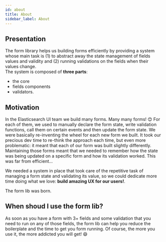 ```yaml
---
id: about
title: About
sidebar_label: About
---
```


## Presentation

The form library helps us building forms efficiently by providing a system whose main task is (1) to abstract away the state management of fields values and validity and (2) running validations on the fields when their values change.  
The system is composed of **three parts**:

* the core
* fields components
* validators.

## Motivation

In the Elasticsearch UI team we build many forms. Many many forms! :blush: For each of them, we used to manually declare the form state, write validation functions, call them on certain events and then update the form state. We were basically re-inventing the wheel for each new form we built. It took our precious dev time to re-think the approach each time, but even more problematic: it meant that each of our form was built slightly differently. Maintaining those forms meant that we needed to remember how the state was being updated on a specific form and how its validation worked. This was far from efficient...

We needed a system in place that took care of the repetitive task of managing a form state and validating its value, so we could dedicate more time doing what we love: **build amazing UX for our users!**.

The form lib was born.

## When shoud I use the form lib?

As soon as you have a form with 3+ fields and some validation that you need to run on any of those fields, the form lib can help you reduce the boilerplate and the time to get you form running. Of course, the more you use it, the more addicted you will get! :smile: 
